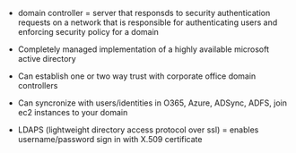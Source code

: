 - domain controller = server that responsds to security authentication requests on a network that is responsible for authenticating users and enforcing security policy for a domain

- Completely managed implementation of a highly available microsoft active directory 
- Can establish one or two way trust with corporate office domain controllers
- Can syncronize with users/identities in O365, Azure, ADSync, ADFS, join ec2 instances to your domain

- LDAPS (lightweight directory access protocol over ssl) = enables username/password sign in with X.509 certificate

